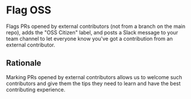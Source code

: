 # Flag OSS

Flags PRs opened by external contributors (not from a branch on the main repo), adds the "OSS Citizen" label, and posts a Slack message to your team channel to let everyone know you've got a contribution from an external contributor.

## Rationale

Marking PRs opened by external contributors allows us to welcome such contributors and give them the tips they need to learn and have the best contributing experience.
